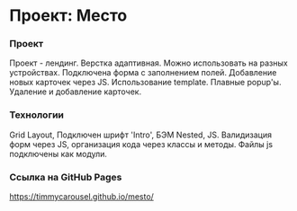 # Проект: Место

### Проект

Проект - лендинг. Верстка адаптивная. Можно использовать на разных устройствах. Подключена форма с заполнением полей.
Добавление новых карточек через JS. Использование template. Плавные popup'ы. Удаление и добавление карточек.

### Технологии

Grid Layout, Подключен шрифт 'Intro', БЭМ Nested, JS. Валидизация форм через JS, организация кода через классы и методы. Файлы js подключены как модули.

### Ссылка на GitHub Pages

https://timmycarousel.github.io/mesto/
